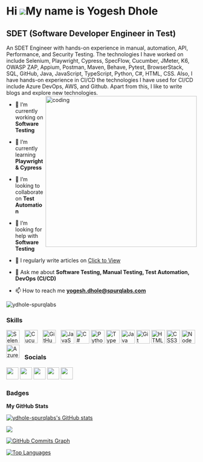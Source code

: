Hi ![](https://user-images.githubusercontent.com/18350557/176309783-0785949b-9127-417c-8b55-ab5a4333674e.gif)My name is Yogesh Dhole
====================================================================================================================================

SDET (Software Developer Engineer in Test)
------------------------------------------

An SDET Engineer with hands-on experience in manual, automation, API, Performance, and Security Testing. The technologies I have worked on include Selenium, Playwright, Cypress, SpecFlow, Cucumber, JMeter, K6, OWASP ZAP, Appium, Postman, Maven, Behave, Pytest, BrowserStack, SQL, GitHub, Java, JavaScript, TypeScript, Python, C#, HTML, CSS. Also, I have hands-on experience in CI/CD the technologies I have used for CI/CD include Azure DevOps, AWS, and Github. Apart from this, I like to write blogs and explore new technologies.
<img align="right" alt="coding" width="400" src="https://user-images.githubusercontent.com/55389276/140866485-8fb1c876-9a8f-4d6a-98dc-08c4981eaf70.gif">
- 🔭 I’m currently working on **Software Testing**

- 🌱 I’m currently learning **Playwright & Cypress**

- 👯 I’m looking to collaborate on **Test Automation**

- 🤝 I’m looking for help with **Software Testing**

- 📝 I regularly write articles on [Click to View](https://testingsresourcehub.blogspot.com/)

- 💬 Ask me about **Software Testing, Manual Testing, Test Automation, DevOps (CI/CD)**

- 📫 How to reach me **yogesh.dhole@spurqlabs.com**

<p align="left"> <img src="https://komarev.com/ghpvc/?username=ydhole-spurqlabs&label=Profile%20views&color=0e75b6&style=flat" alt="ydhole-spurqlabs" /> </p>

### Skills


<p align="left">
<a href="https://developer.mozilla.org/en-US/docs/Web/JavaScript" target="_blank" rel="noreferrer"><img src="https://raw.githubusercontent.com/danielcranney/readme-generator/main/public/icons/skills/javascript-colored.svg" width="36" height="36" alt="JavaScript" /></a>
<a href="https://docs.microsoft.com/en-us/dotnet/csharp/" target="_blank" rel="noreferrer"><img src="https://raw.githubusercontent.com/danielcranney/readme-generator/main/public/icons/skills/csharp-colored.svg" width="36" height="36" alt="C#" /></a>
<a href="https://www.python.org/" target="_blank" rel="noreferrer"><img src="https://raw.githubusercontent.com/danielcranney/readme-generator/main/public/icons/skills/python-colored.svg" width="36" height="36" alt="Python" /></a>
<a href="https://www.typescriptlang.org/" target="_blank" rel="noreferrer"><img src="https://raw.githubusercontent.com/danielcranney/readme-generator/main/public/icons/skills/typescript-colored.svg" width="36" height="36" alt="TypeScript" /></a>
<a href="https://www.oracle.com/java/" target="_blank" rel="noreferrer"><img src="https://raw.githubusercontent.com/danielcranney/readme-generator/main/public/icons/skills/java-colored.svg" width="36" height="36" alt="Java" /></a>
<a href="https://git-scm.com/" target="_blank" rel="noreferrer"><img src="https://raw.githubusercontent.com/danielcranney/readme-generator/main/public/icons/skills/git-colored.svg" width="36" height="36" alt="Git" /></a>
<a href="https://developer.mozilla.org/en-US/docs/Glossary/HTML5" target="_blank" rel="noreferrer"><img src="https://raw.githubusercontent.com/danielcranney/readme-generator/main/public/icons/skills/html5-colored.svg" width="36" height="36" alt="HTML5" /></a>
<a href="https://www.w3.org/TR/CSS/#css" target="_blank" rel="noreferrer"><img src="https://raw.githubusercontent.com/danielcranney/readme-generator/main/public/icons/skills/css3-colored.svg" width="36" height="36" alt="CSS3" /></a>
<a href="https://nodejs.org/en/" target="_blank" rel="noreferrer"><img src="https://raw.githubusercontent.com/danielcranney/readme-generator/main/public/icons/skills/nodejs-colored.svg" width="36" height="36" alt="NodeJS" /></a>
<a href="https://devicon.dev/" target="_blank" rel="noreferrer"><img align="left" alt="Selenium" width="35px" style="padding-right:10px;" src="https://cdn.jsdelivr.net/gh/devicons/devicon/icons/selenium/selenium-original.svg" /></a>
<a href="https://devicon.dev/" target="_blank" rel="noreferrer"><img align="left" alt="Cucumber" width="35px" style="padding-right:10px;" src="https://cdn.jsdelivr.net/gh/devicons/devicon/icons/cucumber/cucumber-plain.svg" /></a>
<a href="https://devicon.dev/" target="_blank" rel="noreferrer"><img align="left" alt="GitHub" width="35px" style="padding-right:10px;" src="https://cdn.jsdelivr.net/gh/devicons/devicon/icons/github/github-original.svg" /></a>  
<a href="https://devicon.dev/" target="_blank" rel="noreferrer"><img align="left" alt="Azure" width="35px" style="padding-right:10px;" src="https://cdn.jsdelivr.net/gh/devicons/devicon/icons/azure/azure-original-wordmark.svg" /></a>  
</p>


### Socials

<p align="left"> <a href="https://www.github.com/ydhole-spurqlabs" target="_blank" rel="noreferrer"><img src="https://raw.githubusercontent.com/danielcranney/readme-generator/main/public/icons/socials/github.svg" width="32" height="32" /></a> <a href="http://www.instagram.com/testing_resource_hub/" target="_blank" rel="noreferrer"><img src="https://raw.githubusercontent.com/danielcranney/readme-generator/main/public/icons/socials/instagram.svg" width="32" height="32" /></a> <a href="https://www.linkedin.com/in/yogesh-dhole/" target="_blank" rel="noreferrer"><img src="https://raw.githubusercontent.com/danielcranney/readme-generator/main/public/icons/socials/linkedin.svg" width="32" height="32" /></a> <a href="http://www.medium.com/@yogi20011998" target="_blank" rel="noreferrer"><img src="https://raw.githubusercontent.com/danielcranney/readme-generator/main/public/icons/socials/medium.svg" width="32" height="32" /></a> <a href="https://testingsresourcehub.blogspot.com" target="_blank" rel="noreferrer"><img src="https://raw.githubusercontent.com/danielcranney/readme-generator/main/public/icons/socials/rss.svg" width="32" height="32" /></a></p>

### Badges

<b>My GitHub Stats</b>

<a href="http://www.github.com/ydhole-spurqlabs"><img src="https://github-readme-stats.vercel.app/api?username=ydhole-spurqlabs&show_icons=true&hide=stars,&count_private=true&title_color=facc15&text_color=ffffff&icon_color=10b981&bg_color=000000&hide_border=true&show_icons=true" alt="ydhole-spurqlabs's GitHub stats" /></a>

<a href="http://www.github.com/ydhole-spurqlabs"><img src="https://github-readme-streak-stats.herokuapp.com/?user=ydhole-spurqlabs&stroke=ffffff&background=000000&ring=facc15&fire=facc15&currStreakNum=ffffff&currStreakLabel=facc15&sideNums=ffffff&sideLabels=ffffff&dates=ffffff&hide_border=true" /></a>

<a href="http://www.github.com/ydhole-spurqlabs"><img src="https://github-readme-activity-graph.cyclic.app/graph?username=ydhole-spurqlabs&bg_color=000000&color=ffffff&line=10b981&point=ffffff&area_color=000000&area=true&hide_border=true&custom_title=GitHub%20Commits%20Graph" alt="GitHub Commits Graph" /></a>

<a href="https://github.com/ydhole-spurqlabs" align="left"><img src="https://github-readme-stats.vercel.app/api/top-langs/?username=ydhole-spurqlabs&langs_count=10&title_color=facc15&text_color=ffffff&icon_color=10b981&bg_color=000000&hide_border=true&locale=en&custom_title=Top%20%Languages" alt="Top Languages" /></a>
